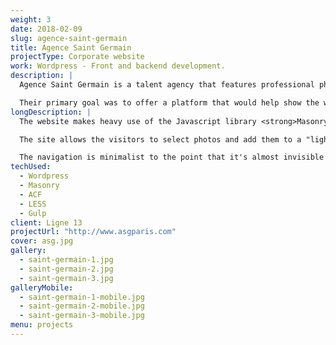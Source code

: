```yaml
---
weight: 3
date: 2018-02-09
slug: agence-saint-germain
title: Agence Saint Germain
projectType: Corporate website
work: Wordpress - Front and backend development.
description: |
  Agence Saint Germain is a talent agency that features professional photographers, videomakers and make-up artists.

  Their primary goal was to offer a platform that would help show the work of their various talents.
longDescription: |
  The website makes heavy use of the Javascript library <strong>Masonry</strong>, used as a helper to organize the content which can be presented using various formats. A slight custom <strong>parallax effect</strong> had to be made for the front page.

  The site allows the visitors to select photos and add them to a "lightbox", which is then used to <strong>generate a custom PDF file</strong> that acts as a digital contact sheet.

  The navigation is minimalist to the point that it's almost invisible at first, as the client wished for a site that would show the artworks to their fullest.
techUsed:
  - Wordpress
  - Masonry
  - ACF
  - LESS
  - Gulp
client: Ligne 13
projectUrl: "http://www.asgparis.com"
cover: asg.jpg
gallery:
  - saint-germain-1.jpg
  - saint-germain-2.jpg
  - saint-germain-3.jpg
galleryMobile:
  - saint-germain-1-mobile.jpg
  - saint-germain-2-mobile.jpg
  - saint-germain-3-mobile.jpg
menu: projects
---
```

